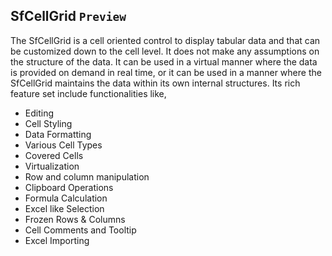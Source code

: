 ## SfCellGrid `Preview`

The SfCellGrid is a cell oriented control to display tabular data and that can be customized down to the cell level. It does not make any assumptions on the structure of the data. It can be used in a virtual manner where the data is provided on demand in real time, or it can be used in a manner where the SfCellGrid maintains the data within its own internal structures. Its rich feature set include functionalities like, 

* Editing
* Cell Styling 
* Data Formatting 
* Various Cell Types
* Covered Cells 
* Virtualization
* Row and column manipulation
* Clipboard Operations
* Formula Calculation 
* Excel like Selection 
* Frozen Rows & Columns
* Cell Comments and Tooltip
* Excel Importing
